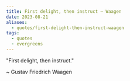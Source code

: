 ```yaml
---
title: First delight, then instruct – Waagen
date: 2023-08-21
aliases:
  - quotes/first-delight-then-instruct-waagen
tags:
  - quotes
  - evergreens
---
```

"First delight, then instruct."

~ Gustav Friedrich Waagen